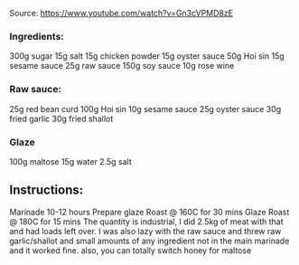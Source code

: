 Source: https://www.youtube.com/watch?v=Gn3cVPMD8zE

### Ingredients:
300g sugar
15g salt
15g chicken powder
15g oyster sauce
50g Hoi sin
15g sesame sauce
25g raw sauce
150g soy sauce
10g rose wine

### Raw sauce:
25g red bean curd
100g Hoi sin
10g sesame sauce
25g oyster sauce
30g fried garlic
30g fried shallot

### Glaze
100g maltose
15g water
2.5g salt

## Instructions:
Marinade 10-12 hours
Prepare glaze
Roast @ 160C for 30 mins
Glaze
Roast @ 180C for 15 mins 
The quantity is industrial, I did 2.5kg of meat with that and had loads left over. I was also lazy with the raw sauce and threw raw garlic/shallot and small amounts of any ingredient not in the main marinade and it worked fine. also, you can totally switch honey for maltose 
